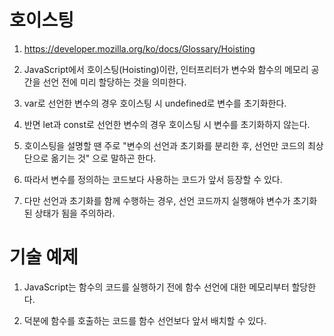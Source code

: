 # 호이스팅

1. https://developer.mozilla.org/ko/docs/Glossary/Hoisting

1. JavaScript에서 호이스팅(Hoisting)이란, 인터프리터가 변수와 함수의 메모리 공간을 선언 전에 미리 할당하는 것을 의미한다.

2. var로 선언한 변수의 경우 호이스팅 시 undefined로 변수를 초기화한다.

3. 반면 let과 const로 선언한 변수의 경우 호이스팅 시 변수를 초기화하지 않는다.

4. 호이스팅을 설명할 땐 주로 "변수의 선언과 초기화를 분리한 후, 선언만 코드의 최상단으로 옮기는 것" 으로 말하곤 한다.

5. 따라서 변수를 정의하는 코드보다 사용하는 코드가 앞서 등장할 수 있다.

6. 다만 선언과 초기화를 함께 수행하는 경우, 선언 코드까지 실행해야 변수가 초기화된 상태가 됨을 주의하라.

# 기술 예제

1. JavaScript는 함수의 코드를 실행하기 전에 함수 선언에 대한 메모리부터 할당한다.

2. 덕분에 함수를 호출하는 코드를 함수 선언보다 앞서 배치할 수 있다.

```

```